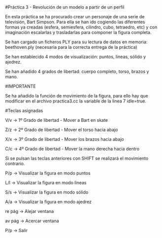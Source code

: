 #Práctica 3 - Revolución de un modelo a partir de un perfil

En esta práctica se ha procurado crear un personaje de una serie de televisión, Bart Simpson. Para ella se han ido cogiendo las diferentes formas ya creadas (esfera, semiesfera, cilindro, cubo, tetraedro, etc) y con imaginación escalarlas y trasladarlas para componer la figura completa. 

Se han cargado un ficheros PLY para su lectura de datos en memoria: beethoven.ply (necesaria para la correcta entrega de la práctica)

Se han establecido 4 modos de visualización: puntos, lineas, sólido y ajedrez.

Se han añadido 4 grados de libertad: cuerpo completo, torso, brazos y mano.

#IMPORTANTE

Se ha añadido la función de movimiento de la figura, para ello hay que modificar en el archivo practica3.cc la variable de la linea 7 idle=true.


#Teclas asignadas

V/v -> 1º Grado de libertad - Mover a Bart en skate

Z/z -> 2º Grado de libertad - Mover el torso hacia abajo

X/x -> 3º Grado de libertad - Mover los brazos hacia abajo

C/c -> 4º Grado de libertad - Mover la mano derecha hacia dentro

Si se pulsan las teclas anteriores con SHIFT se realizará el movimiento contrario.



P/p -> Visualizar la figura en modo puntos

L/l -> Visualizar la figura en modo lineas

S/s -> Visualizar la figura en modo sólido

A/a -> Visualizar la figura en modo ajedrez

re pág -> Alejar ventana

av pág -> Acercar ventana

P/p -> Salir
